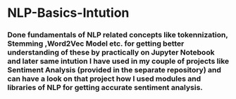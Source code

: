 # NLP-Basics-Intution

### Done fundamentals of NLP related concepts like tokennization, Stemming ,Word2Vec Model etc. for getting better understanding of these by practically on Jupyter Notebook and later same intution I have used in my couple of projects like Sentiment Analysis (provided in the separate repository) and can have a look on that project how I used modules and libraries of NLP for getting accurate sentiment analysis.
